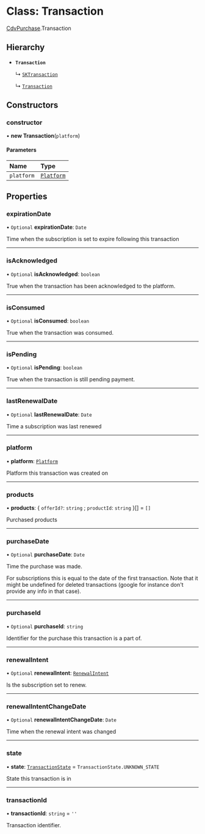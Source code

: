 # Class: Transaction

[CdvPurchase](../modules/CdvPurchase.md).Transaction

## Hierarchy

- **`Transaction`**

  ↳ [`SKTransaction`](CdvPurchase.AppleAppStore.SKTransaction.md)

  ↳ [`Transaction`](CdvPurchase.GooglePlay.Transaction.md)

## Constructors

### constructor

• **new Transaction**(`platform`)

#### Parameters

| Name | Type |
| :------ | :------ |
| `platform` | [`Platform`](../enums/CdvPurchase.Platform.md) |

## Properties

### expirationDate

• `Optional` **expirationDate**: `Date`

Time when the subscription is set to expire following this transaction

___

### isAcknowledged

• `Optional` **isAcknowledged**: `boolean`

True when the transaction has been acknowledged to the platform.

___

### isConsumed

• `Optional` **isConsumed**: `boolean`

True when the transaction was consumed.

___

### isPending

• `Optional` **isPending**: `boolean`

True when the transaction is still pending payment.

___

### lastRenewalDate

• `Optional` **lastRenewalDate**: `Date`

Time a subscription was last renewed

___

### platform

• **platform**: [`Platform`](../enums/CdvPurchase.Platform.md)

Platform this transaction was created on

___

### products

• **products**: { `offerId?`: `string` ; `productId`: `string`  }[] = `[]`

Purchased products

___

### purchaseDate

• `Optional` **purchaseDate**: `Date`

Time the purchase was made.

For subscriptions this is equal to the date of the first transaction.
Note that it might be undefined for deleted transactions (google for instance don't provide any info in that case).

___

### purchaseId

• `Optional` **purchaseId**: `string`

Identifier for the purchase this transaction is a part of.

___

### renewalIntent

• `Optional` **renewalIntent**: [`RenewalIntent`](../enums/CdvPurchase.RenewalIntent.md)

Is the subscription set to renew.

___

### renewalIntentChangeDate

• `Optional` **renewalIntentChangeDate**: `Date`

Time when the renewal intent was changed

___

### state

• **state**: [`TransactionState`](../enums/CdvPurchase.TransactionState.md) = `TransactionState.UNKNOWN_STATE`

State this transaction is in

___

### transactionId

• **transactionId**: `string` = `''`

Transaction identifier.
